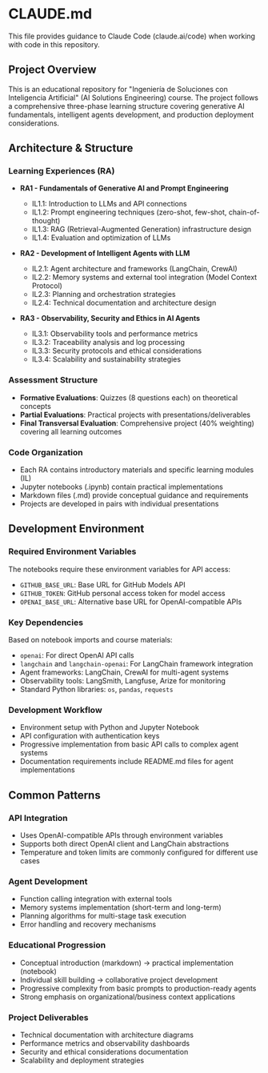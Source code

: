 # CLAUDE.md

This file provides guidance to Claude Code (claude.ai/code) when working with code in this repository.

## Project Overview

This is an educational repository for "Ingeniería de Soluciones con Inteligencia Artificial" (AI Solutions Engineering) course. The project follows a comprehensive three-phase learning structure covering generative AI fundamentals, intelligent agents development, and production deployment considerations.

## Architecture & Structure

### Learning Experiences (RA)
- **RA1 - Fundamentals of Generative AI and Prompt Engineering**
  - IL1.1: Introduction to LLMs and API connections
  - IL1.2: Prompt engineering techniques (zero-shot, few-shot, chain-of-thought)
  - IL1.3: RAG (Retrieval-Augmented Generation) infrastructure design
  - IL1.4: Evaluation and optimization of LLMs
  
- **RA2 - Development of Intelligent Agents with LLM**
  - IL2.1: Agent architecture and frameworks (LangChain, CrewAI)
  - IL2.2: Memory systems and external tool integration (Model Context Protocol)
  - IL2.3: Planning and orchestration strategies
  - IL2.4: Technical documentation and architecture design
  
- **RA3 - Observability, Security and Ethics in AI Agents**
  - IL3.1: Observability tools and performance metrics
  - IL3.2: Traceability analysis and log processing
  - IL3.3: Security protocols and ethical considerations
  - IL3.4: Scalability and sustainability strategies

### Assessment Structure
- **Formative Evaluations**: Quizzes (8 questions each) on theoretical concepts
- **Partial Evaluations**: Practical projects with presentations/deliverables
- **Final Transversal Evaluation**: Comprehensive project (40% weighting) covering all learning outcomes

### Code Organization
- Each RA contains introductory materials and specific learning modules (IL)
- Jupyter notebooks (.ipynb) contain practical implementations
- Markdown files (.md) provide conceptual guidance and requirements
- Projects are developed in pairs with individual presentations

## Development Environment

### Required Environment Variables
The notebooks require these environment variables for API access:
- `GITHUB_BASE_URL`: Base URL for GitHub Models API
- `GITHUB_TOKEN`: GitHub personal access token for model access
- `OPENAI_BASE_URL`: Alternative base URL for OpenAI-compatible APIs

### Key Dependencies
Based on notebook imports and course materials:
- `openai`: For direct OpenAI API calls
- `langchain` and `langchain-openai`: For LangChain framework integration
- Agent frameworks: LangChain, CrewAI for multi-agent systems
- Observability tools: LangSmith, Langfuse, Arize for monitoring
- Standard Python libraries: `os`, `pandas`, `requests`

### Development Workflow
- Environment setup with Python and Jupyter Notebook
- API configuration with authentication keys
- Progressive implementation from basic API calls to complex agent systems
- Documentation requirements include README.md files for agent implementations

## Common Patterns

### API Integration
- Uses OpenAI-compatible APIs through environment variables
- Supports both direct OpenAI client and LangChain abstractions
- Temperature and token limits are commonly configured for different use cases

### Agent Development
- Function calling integration with external tools
- Memory systems implementation (short-term and long-term)
- Planning algorithms for multi-stage task execution
- Error handling and recovery mechanisms

### Educational Progression
- Conceptual introduction (markdown) → practical implementation (notebook)
- Individual skill building → collaborative project development
- Progressive complexity from basic prompts to production-ready agents
- Strong emphasis on organizational/business context applications

### Project Deliverables
- Technical documentation with architecture diagrams
- Performance metrics and observability dashboards
- Security and ethical considerations documentation
- Scalability and deployment strategies